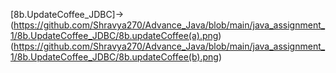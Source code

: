 [8b.UpdateCoffee_JDBC]->(https://github.com/Shravya270/Advance_Java/blob/main/java_assignment_1/8b.UpdateCoffee_JDBC/8b.updateCoffee(a).png)
(https://github.com/Shravya270/Advance_Java/blob/main/java_assignment_1/8b.UpdateCoffee_JDBC/8b.updateCoffee(b).png)

